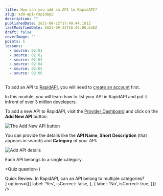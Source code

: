```yaml
---
title: How can you add an API to RapidAPI?
slug: add-api-rapidapi
description: ""
publishedDate: 2021-09-22T17:49:44.101Z
lastModifiedDate: 2021-09-22T16:42:00.638Z
draft: false
coverImage: ""
points: 5
lessons:
  - source: 02.01
  - source: 02.02
  - source: 02.03
  - source: 02.04
  - source: 02.05
  - source: 02.06
---
```


To add an API to [RapidAPI](https://RapidAPI.com/hub?utm_source=learn.RapidAPI.com&utm_medium=DevRel&utm_campaign=DevRel), you will need to [create an account](https://RapidAPI.com/auth/sign-up?utm_source=learn.RapidAPI.com&utm_medium=DevRel&utm_campaign=DevRel) first.

In this module, you will learn how to list your API in RapidAPI and put it infront of over 3 million developers.

To add a new API to RapidAPI, visit the [Provider Dashboard](https://provider.rapidapi.com/?utm_source=learn.RapidAPI.com&utm_medium=DevRel&utm_campaign=DevRel) and click on the **Add New API** button:

![The Add New API button](https://raw.githubusercontent.com/RapidAPI/DevRel-Stack-Data/dev/learn/courses/rapidapi-hub-provider/images/image1.png)

You can provide the details like the **API Name**, **Short Description** (that appears in search) and **Category** of your API:

![Add API details](https://raw.githubusercontent.com/RapidAPI/DevRel-Stack-Data/dev/learn/courses/rapidapi-hub-provider/images/image2.png)

<Callout>
  Each API belongs to a single category.
</Callout>

<Quiz
  question={
    <div><span tw="font-semibold">Quick Review:</span> In RapidAPI, can an API belong to multiple categories?</div>
  }
  options={[{
    label: 'Yes',
    isCorrect: false,
  }, {
    label: 'No',
    isCorrect: true,
  }]}
/>
